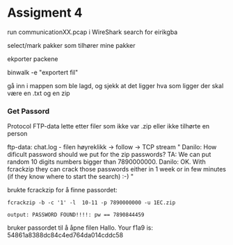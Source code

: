 # Assigment 4

run communicationXX.pcap i WireShark
search for eirikgba

select/mark pakker som tilhører mine pakker

ekporter packene 

binwalk -e "exportert fil"

gå inn i mappen som ble lagd, og sjekk at det ligger hva som ligger der skal være en .txt og en zip


### Get Passord
Protocol FTP-data
lette etter filer som ikke var .zip eller ikke tilhørte en person

ftp-data: chat.log - filen
høyreklikk -> follow -> TCP stream
"
Danilo: How dificult password should we put for the zip passwords?
TA: We can put random 10 digits numbers bigger than 7890000000. 
Danilo: OK. With fcrackzip they can crack those passwords either in 1 week or in few minutes (if they know where to start the search) :-) 
"

brukte fcrackzip for å finne passordet:
```
fcrackzip -b -c '1' -l  10-11 -p 7890000000 -u 1EC.zip

output: PASSWORD FOUND!!!!: pw == 7890844459
```

bruker passordet til å åpne filen
Hallo. Your f1a9 is: 54861a8388dc84c4ed764da014cddc58

